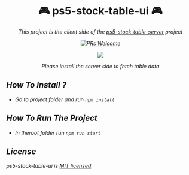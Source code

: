 <div align="center">

# 🎮  ps5-stock-table-ui 🎮 

<i>This project is the client side of the [ps5-stock-table-server](https://github.com/SafaElmali/ps5-stock-table-server) project<br>
  
[![PRs Welcome](https://img.shields.io/badge/PRs-welcome-brightgreen.svg?style=flat-square)](http://makeapullrequest.com)
  
![](https://user-images.githubusercontent.com/17435062/107844119-dd221680-6de1-11eb-8286-a610de6703e1.png) 
  
<i>Please install the server side to fetch table data</i>

</div>

## How To Install ? 

- Go to project folder and run ```npm install``` 

## How To Run The Project

- In theroot folder run ```npm run start```

## License

ps5-stock-table-ui is [MIT licensed](./LICENSE).

